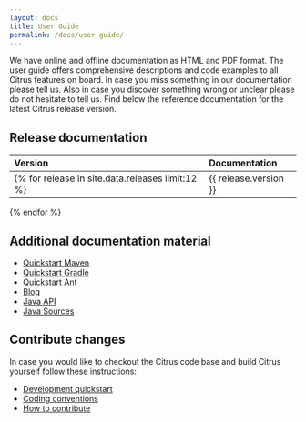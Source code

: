 ```yaml
---
layout: docs
title: User Guide
permalink: /docs/user-guide/
---
```


We have online and offline documentation as HTML and PDF format. The user guide offers comprehensive descriptions and 
code examples to all Citrus features on board. In case you miss something in our documentation please tell us. Also 
in case you discover something wrong or unclear please do not hesitate to tell us. Find below the reference documentation 
for the latest Citrus release version.

## Release documentation

| Version | Documentation |
|:--------|:------|
{% for release in site.data.releases limit:12 %}| {{ release.version }} | [HTML](${site.url}/reference/{% if release.tag != "latest" %}{{ release.version }}/{% endif %}html/index.html) \| [PDF](${site.url}/reference/{% if release.tag != "latest" %}{{ release.version }}/{% endif %}pdf/citrus-reference-{{ release.version }}.pdf) |
{% endfor %}

## Additional documentation material

- [Quickstart Maven](${site.path}docs/setup-maven)
- [Quickstart Gradle](${site.path}docs/setup-gradle)
- [Quickstart Ant](${site.path}docs/setup-ant)
- [Blog](http://labs.consol.de/tags/citrus)
- [Java API](${site.path}apidocs/index.html)
- [Java Sources](http://www.github.com/christophd/citrus)


## Contribute changes

In case you would like to checkout the Citrus code base and build Citrus yourself follow these instructions:

- [Development quickstart](${site.path}docs/development)
- [Coding conventions](${site.path}docs/conventions)
- [How to contribute](${site.path}docs/contribute)